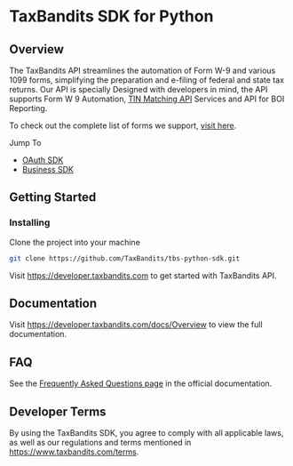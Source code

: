 # TaxBandits SDK for Python
## Overview
The TaxBandits API streamlines the automation of Form W-9 and various 1099 forms, simplifying the preparation and e-filing of federal and state tax returns. Our API is specially Designed with developers in mind, the API supports Form W 9 Automation, [TIN Matching API](https://developer.taxbandits.com/tin-matching/) Services and API for BOI Reporting.

To check out the complete list of forms we support, [visit here](https://developer.taxbandits.com/supported-forms/).

Jump To
- [OAuth SDK](https://github.com/TaxBandits/tbs-python-sdk/tree/main/oauth-sdk)
- [Business SDK](https://github.com/TaxBandits/tbs-python-sdk/tree/main/business-sdk)

## Getting Started

### Installing
Clone the project into your machine

```bash
git clone https://github.com/TaxBandits/tbs-python-sdk.git
```

Visit https://developer.taxbandits.com to get started with TaxBandits API.

## Documentation

Visit https://developer.taxbandits.com/docs/Overview to view the full documentation.

## FAQ

See the [Frequently Asked Questions page](https://developer.taxbandits.com/docs/Faq/General) in the official documentation.

## Developer Terms

By using the TaxBandits SDK, you agree to comply with all applicable laws, as well as our regulations and terms mentioned in https://www.taxbandits.com/terms. 
